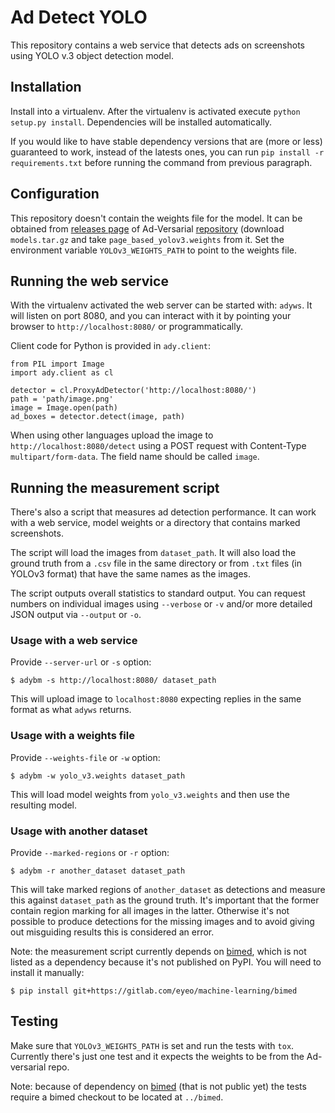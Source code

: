# Ad Detect YOLO

This repository contains a web service that detects ads on screenshots using
YOLO v.3 object detection model.

## Installation

Install into a virtualenv. After the virtualenv is activated execute
`python setup.py install`. Dependencies will be installed automatically.

If you would like to have stable dependency versions that are (more or less)
guaranteed to work, instead of the latests ones, you can run
`pip install -r requirements.txt` before running the command from previous
paragraph.

## Configuration

This repository doesn't contain the weights file for the model. It can be
obtained from [releases page][1] of Ad-Versarial [repository][2] (download
`models.tar.gz` and take `page_based_yolov3.weights` from it. Set the
environment variable `YOLOv3_WEIGHTS_PATH` to point to the weights file.

## Running the web service

With the virtualenv activated the web server can be started with: `adyws`. It
will listen on port 8080, and you can interact with it by pointing your browser
to `http://localhost:8080/` or programmatically.

Client code for Python is provided in `ady.client`:

    from PIL import Image
    import ady.client as cl

    detector = cl.ProxyAdDetector('http://localhost:8080/')
    path = 'path/image.png'
    image = Image.open(path)
    ad_boxes = detector.detect(image, path)

When using other languages upload the image to `http://localhost:8080/detect`
using a POST request with Content-Type `multipart/form-data`. The field name
should be called `image`.

## Running the measurement script

There's also a script that measures ad detection performance. It can work with
a web service, model weights or a directory that contains marked screenshots.

The script will load the images from `dataset_path`. It will also load the
ground truth from a `.csv` file in the same directory or from `.txt` files (in
YOLOv3 format) that have the same names as the images.

The script outputs overall statistics to standard output. You can request
numbers on individual images using `--verbose` or `-v` and/or more detailed
JSON output via `--output` or `-o`.

### Usage with a web service

Provide `--server-url` or `-s` option:

    $ adybm -s http://localhost:8080/ dataset_path

This will upload image to `localhost:8080` expecting replies in the same format
as what `adyws` returns.

### Usage with a weights file

Provide `--weights-file` or `-w` option:

    $ adybm -w yolo_v3.weights dataset_path

This will load model weights from `yolo_v3.weights` and then use the resulting
model.

### Usage with another dataset

Provide `--marked-regions` or `-r` option:

    $ adybm -r another_dataset dataset_path

This will take marked regions of `another_dataset` as detections and measure
this against `dataset_path` as the ground truth. It's important that the former
contain region marking for all images in the latter. Otherwise it's not
possible to produce detections for the missing images and to avoid giving out
misguiding results this is considered an error.

Note: the measurement script currently depends on [bimed][3], which is not
listed as a dependency because it's not published on PyPI. You will need to
install it manually:

    $ pip install git+https://gitlab.com/eyeo/machine-learning/bimed

## Testing

Make sure that `YOLOv3_WEIGHTS_PATH` is set and run the tests with `tox`.
Currently there's just one test and it expects the weights to be from the
Ad-versarial repo.

Note: because of dependency on [bimed][3] (that is not public yet) the tests
require a bimed checkout to be located at `../bimed`.

[1]: https://github.com/ftramer/ad-versarial/releases
[2]: https://github.com/ftramer/ad-versarial/
[3]: https://gitlab.com/eyeo/sandbox/bimed

